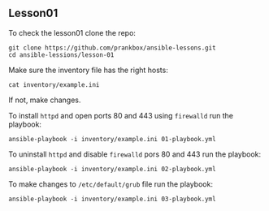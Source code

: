 
## Lesson01

To check the lesson01 clone the repo:
```
git clone https://github.com/prankbox/ansible-lessons.git
cd ansible-lessions/lesson-01
```

Make sure the inventory file has the right hosts:
```
cat inventory/example.ini
```
If not, make changes.

To install `httpd` and open ports 80 and 443 using `firewalld` run the playbook:
```
ansible-playbook -i inventory/example.ini 01-playbook.yml
```

To uninstall `httpd` and disable `firewalld` pors 80 and 443 run the playbook:
```
ansible-playbook -i inventory/example.ini 02-playbook.yml
```

To make changes to `/etc/default/grub` file run the playbook:
```
ansible-playbook -i inventory/example.ini 03-playbook.yml
```
